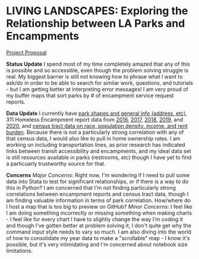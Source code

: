 # LIVING LANDSCAPES: Exploring the Relationship between LA Parks and Encampments

[Project Proposal](https://github.com/rlaborde/up206a-rayne/tree/main/up206a%20Project)

**Status Update** 
I spend most of my time completely amazed that any of this is possible and so accessible, even though the problem solving struggle is real. My biggest barrier is still not knowing how to phrase what I want to ask/do in order to be able to search for similar work, questions, and tutorials - but I am getting better at interpreting error messages! I am very proud of my buffer maps that sort parks by # of encampment service request reports.

**Data Update**
I currently have [park shapes and general info (address, etc)](https://github.com/rlaborde/up206a-rayne/blob/main/up206a%20Project/data/LA_Parks_Information.geojson), 311 Homeless Encampment report data from [2016](), [2017](https://github.com/rlaborde/up206a-rayne/blob/main/up206a%20Project/data/2017-311_Homeless_Encampment_Requests_raw.csv), [2018](https://github.com/rlaborde/up206a-rayne/blob/main/up206a%20Project/data/2018_311_Homeless_Encampments_Requests_raw.csv), [2019](https://github.com/rlaborde/up206a-rayne/blob/main/up206a%20Project/data/2019-311_Homeless_Encampments_Requests_raw.csv), and [2020](https://github.com/rlaborde/up206a-rayne/blob/main/up206a%20Project/data/2020-311_Homeless_Encampments_Requests_raw.csv), and [census tract data on race, population density, income, and rent burden](https://github.com/rlaborde/up206a-rayne/blob/main/up206a%20Project/data/ACS-Data_Pop-Density_Race_Med-Income_Rent-Burden.csv). Because there is not a particularly strong correlation with any of that census data, I would also like to pull in home ownership rates. I am working on including transportation lines, as prior research has indicated links between transit accessibility and encampments, and my ideal data set is still resources available in parks (restrooms, etc) though I have yet to find a particuarly trustworthy source for that. 

**Concerns**
*Major Concerns:* Right now, I'm wondering if I need to pull some data into Stata to test for significant relationships, or if there is a way to do this in Python? I am concerned that I'm not finding particularly strong correlations between encampment reports and census tract data, though I am finding valuable information in terms of park correlation. How/where do I host a map that is too big to preview on GitHub?
*Minor Concerns:* I feel like I am doing something incorrectly or missing something when making charts - I feel like for every chart I have to slightly change the way I'm coding it and though I've gotten better at problem solving it, I don't quite get why the command input style needs to vary so much. I am also diving into the world of how to consolidate my year data to make a "scrollable" map - I know it's possible, but it's very intimidating and I'm concerned about notebook size limitations.
